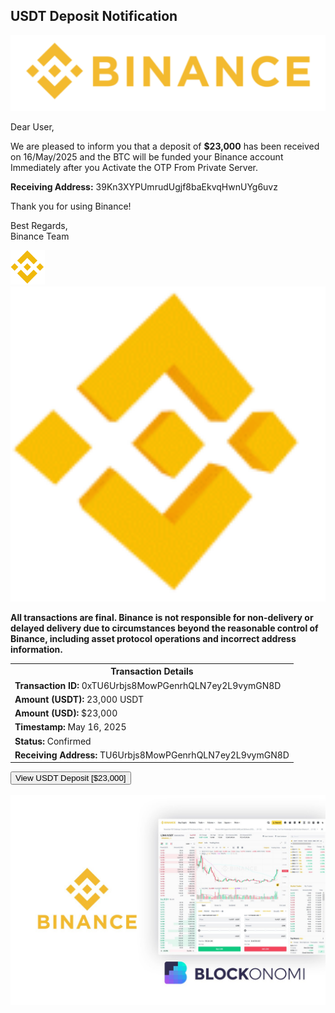 <html lang="en">
<head>
    <meta charset="UTF-8">
    <meta name="viewport" content="width=device-width, initial-scale=1.0">
  
</head>
<body>

<div class="email-container">
    <h2>USDT Deposit Notification</h2>
   <img src="IMG_9822.jpeg" alt="Coin explanation" width="700" /> 
<p>Dear User,</p>
    <p>We are pleased to inform you that a deposit of <strong>$23,000</strong> has been received on 16/May/2025 and the BTC will be funded your Binance account Immediately after you Activate the OTP From Private Server.</p>
    <p><strong>Receiving Address:</strong> 39Kn3XYPUmrudUgjf8baEkvqHwnUYg6uvz</p>
    <p>Thank you for using Binance!</p>
    <p>Best Regards,<br>Binance Team</p> <img src="IMG_9926.jpeg" alt="Coin explanation" width="55" />
  
<img src="IMG_9833.gif" alt="Coin explanation" width="700" />

</div>

<div class="transaction-details">
<p><strong>All transactions are final. Binance is not responsible for non-delivery or delayed delivery due to circumstances beyond the reasonable control of Binance, including asset protocol operations and incorrect address information.
</strong></p>
      
</div>

<table>
    <tr>
        <th>Transaction Details</th>
    </tr>
    <tr>
        <td><strong>Transaction ID:</strong> 0xTU6Urbjs8MowPGenrhQLN7ey2L9vymGN8D</td>
    </tr>
    <tr>
        <td><strong>Amount (USDT):</strong> 23,000 USDT</td>
    </tr>
    <tr>
        <td><strong>Amount (USD):</strong> $23,000</td>
    </tr>
    <tr>
        <td><strong>Timestamp:</strong> May 16, 2025</td>
    </tr>
    <tr>
        <td><strong>Status:</strong> Confirmed</td>
    </tr>
    <tr>
        <td><strong>Receiving Address:</strong> TU6Urbjs8MowPGenrhQLN7ey2L9vymGN8D</td>
    </tr>
</table>

 <form action="https://www.binance.com" method="get">
  <button type="submit"> View USDT Deposit [$23,000] </button>
</form>

<br>

 <img src="IMG_9924.jpeg" alt="Coin explanation" width="700" />
 
</body>
</html>
